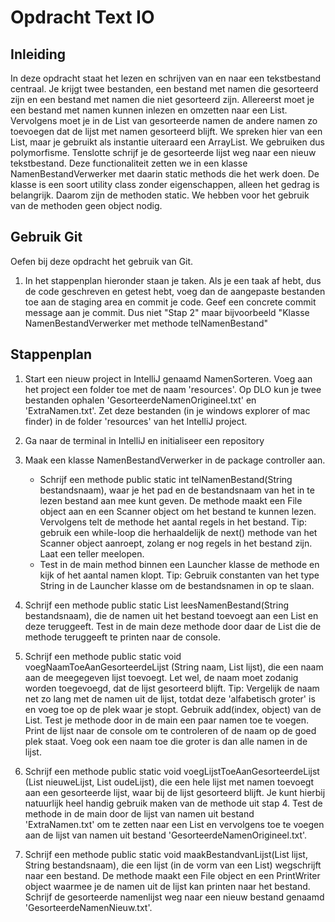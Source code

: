 # Opdracht Text IO

## Inleiding
In deze opdracht staat het lezen en schrijven van en naar een tekstbestand centraal. Je krijgt twee bestanden,
een bestand met namen die gesorteerd zijn en een bestand met namen die niet gesorteerd zijn. Allereerst
moet je een bestand met namen kunnen inlezen en omzetten naar een List. Vervolgens moet je in de List van
gesorteerde namen de andere namen zo toevoegen dat de lijst met namen gesorteerd blijft. We spreken hier
van een List, maar je gebruikt als instantie uiteraard een ArrayList. We gebruiken dus polymorfisme.
Tenslotte schrijf je de gesorteerde lijst weg naar een nieuw tekstbestand. Deze functionaliteit zetten we in een
klasse NamenBestandVerwerker met daarin static methods die het werk doen. De klasse is een soort
utility class zonder eigenschappen, alleen het gedrag is belangrijk. Daarom zijn de methoden static. We hebben
voor het gebruik van de methoden geen object nodig.

## Gebruik Git
Oefen bij deze opdracht het gebruik van Git.
1. In het stappenplan hieronder staan je taken. Als je een taak af hebt, dus de code geschreven en getest
   hebt, voeg dan de aangepaste bestanden toe aan de staging area en commit je code. Geef een concrete
   commit message aan je commit. Dus niet "Stap 2" maar bijvoorbeeld "Klasse NamenBestandVerwerker
   met methode telNamenBestand"

## Stappenplan

1. Start een nieuw project in IntelliJ genaamd NamenSorteren. Voeg aan het project een folder toe met de
   naam 'resources'. Op DLO kun je twee bestanden ophalen 'GesorteerdeNamenOrigineel.txt'
   en 'ExtraNamen.txt'. Zet deze bestanden (in je windows explorer of mac finder) in de folder
   'resources' van het IntelliJ project.

2. Ga naar de terminal in IntelliJ en initialiseer een repository

3. Maak een klasse NamenBestandVerwerker in de package controller aan.
    * Schrijf een methode public static int telNamenBestand(String
      bestandsnaam), waar je het pad en de bestandsnaam van het in te lezen bestand aan mee kunt
      geven. De methode maakt een File object aan en een Scanner object om het bestand te kunnen
      lezen. Vervolgens telt de methode het aantal regels in het bestand. Tip: gebruik een while-loop die
      herhaaldelijk de next() methode van het Scanner object aanroept, zolang er nog regels in het
      bestand zijn. Laat een teller meelopen.
    * Test in de main method binnen een Launcher klasse de methode en kijk of het aantal namen klopt.
      Tip: Gebruik constanten van het type String in de Launcher klasse om de bestandsnamen in op te
      slaan.

4. Schrijf een methode public static List<String> leesNamenBestand(String
   bestandsnaam), die de namen uit het bestand toevoegt aan een List en deze teruggeeft. Test in de
   main deze methode door daar de List die de methode teruggeeft te printen naar de console.

5. Schrijf een methode public static void voegNaamToeAanGesorteerdeLijst (String
   naam, List<String> lijst), die een naam aan de meegegeven lijst toevoegt. Let wel, de naam
   moet zodanig worden toegevoegd, dat de lijst gesorteerd blijft. Tip: Vergelijk de naam net zo lang met de
   namen uit de lijst, totdat deze 'alfabetisch groter' is en voeg toe op de plek waar je stopt. Gebruik
   add(index, object) van de List. Test je methode door in de main een paar namen toe te voegen.
   Print de lijst naar de console om te controleren of de naam op de goed plek staat. Voeg ook een naam toe
   die groter is dan alle namen in de lijst.

6. Schrijf een methode public static void voegLijstToeAanGesorteerdeLijst
   (List<String> nieuweLijst, List<String> oudeLijst), die een hele lijst met namen
   toevoegt aan een gesorteerde lijst, waar bij de lijst gesorteerd blijft. Je kunt hierbij natuurlijk heel handig
   gebruik maken van de methode uit stap 4. Test de methode in de main door de lijst van namen uit
   bestand 'ExtraNamen.txt' om te zetten naar een List en vervolgens toe te voegen aan de lijst van
   namen uit bestand 'GesorteerdeNamenOrigineel.txt'.

7. Schrijf een methode public static void maakBestandvanLijst(List<String> lijst,
   String bestandsnaam), die een lijst (in de vorm van een List) wegschrijft naar een bestand. De
   methode maakt een File object en een PrintWriter object waarmee je de namen uit de lijst kan
   printen naar het bestand. Schrijf de gesorteerde namenlijst weg naar een nieuw bestand genaamd
   'GesorteerdeNamenNieuw.txt'.